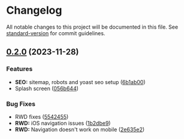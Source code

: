 # Changelog

All notable changes to this project will be documented in this file. See [standard-version](https://github.com/conventional-changelog/standard-version) for commit guidelines.

## [0.2.0](https://github.com/Zuravvski/zuravvski.com/compare/v0.1.0...v0.2.0) (2023-11-28)

### Features

- **SEO:** sitemap, robots and yoast seo setup ([6b1ab00](https://github.com/Zuravvski/zuravvski.com/commits/6b1ab0058b8b514b357d21f1e0c4ae8150da5e77))
- Splash screen ([056b644](https://github.com/Zuravvski/zuravvski.com/commits/056b644c811175e996db08441ed5365bc94fe19b))

### Bug Fixes

- RWD fixes ([5542455](https://github.com/Zuravvski/zuravvski.com/commits/554245569c0327969a5355b2b83d3438a86e4adc))
- **RWD:** iOS navigation issues ([1b2dbe9](https://github.com/Zuravvski/zuravvski.com/commits/1b2dbe98303eee0b1c4e197e70834371794c55af))
- **RWD:** Navigation doesn't work on mobile ([2e635e2](https://github.com/Zuravvski/zuravvski.com/commits/2e635e295a2e5bc1d8f7c6aca7a9d821d763cf55))
